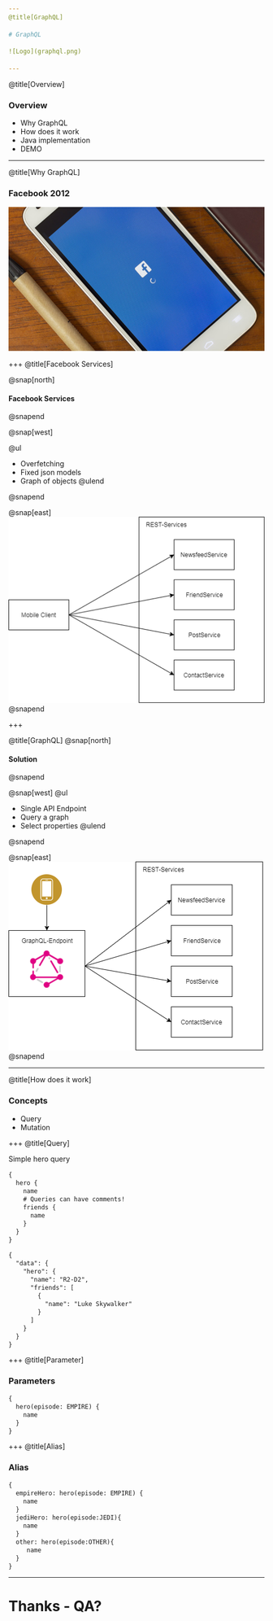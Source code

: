 ```yaml
---
@title[GraphQL]

# GraphQL

![Logo](graphql.png)

---
```

@title[Overview]
### Overview
* Why GraphQL
* How does it work
* Java implementation
* DEMO

---
@title[Why GraphQL]

### Facebook 2012
![facebook](facebook_loading.jpg)



+++
@title[Facebook Services]

@snap[north]
<h4>Facebook Services</h4>
@snapend

@snap[west]

@ul
- Overfetching
- Fixed json models
- Graph of objects
@ulend

@snapend

@snap[east]
![](facebook_services.png)
@snapend


+++

@title[GraphQL]
@snap[north]
<h4>Solution</h4>
@snapend

@snap[west]
@ul
- Single API Endpoint
- Query a graph
- Select properties
@ulend

@snapend

@snap[east]
![](facebook_services_new.png)
@snapend

---
@title[How does it work]

### Concepts

* Query
* Mutation

+++
@title[Query]

Simple hero query


```
{
  hero {
    name
    # Queries can have comments!
    friends {
      name
    }
  }
}
```
```
{
  "data": {
    "hero": {
      "name": "R2-D2",
      "friends": [
        {
          "name": "Luke Skywalker"
        }
      ]
    }
  }
}
```
+++
@title[Parameter]
### Parameters

```
{
  hero(episode: EMPIRE) {
    name
  }
}
```
+++
@title[Alias]
### Alias

```
{
  empireHero: hero(episode: EMPIRE) {
    name
  }
  jediHero: hero(episode:JEDI){
    name
  }
  other: hero(episode:OTHER){
     name
  }
}
```


---

# Thanks - QA?
